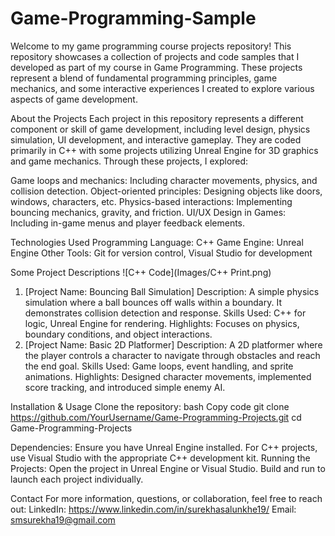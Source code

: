 # Game-Programming-Sample

Welcome to my game programming course projects repository! This repository showcases a collection of projects and code samples that I developed as part of my course in Game Programming. These projects represent a blend of fundamental programming principles, game mechanics, and some interactive experiences I created to explore various aspects of game development.

About the Projects
Each project in this repository represents a different component or skill of game development, including level design, physics simulation, UI development, and interactive gameplay. They are coded primarily in C++ with some projects utilizing Unreal Engine for 3D graphics and game mechanics. Through these projects, I explored:

Game loops and mechanics: Including character movements, physics, and collision detection.
Object-oriented principles: Designing objects like doors, windows, characters, etc.
Physics-based interactions: Implementing bouncing mechanics, gravity, and friction.
UI/UX Design in Games: Including in-game menus and player feedback elements.

Technologies Used
Programming Language: C++
Game Engine: Unreal Engine
Other Tools: Git for version control, Visual Studio for development

Some Project Descriptions
![C++ Code](Images/C++ Print.png)

1. [Project Name: Bouncing Ball Simulation]
Description: A simple physics simulation where a ball bounces off walls within a boundary. It demonstrates collision detection and response.
Skills Used: C++ for logic, Unreal Engine for rendering.
Highlights: Focuses on physics, boundary conditions, and object interactions.
2. [Project Name: Basic 2D Platformer]
Description: A 2D platformer where the player controls a character to navigate through obstacles and reach the end goal.
Skills Used: Game loops, event handling, and sprite animations.
Highlights: Designed character movements, implemented score tracking, and introduced simple enemy AI.

Installation & Usage
Clone the repository:
bash
Copy code
git clone https://github.com/YourUsername/Game-Programming-Projects.git
cd Game-Programming-Projects

Dependencies:
Ensure you have Unreal Engine installed.
For C++ projects, use Visual Studio with the appropriate C++ development kit.
Running the Projects:
Open the project in Unreal Engine or Visual Studio.
Build and run to launch each project individually.

Contact
For more information, questions, or collaboration, feel free to reach out:
LinkedIn: https://www.linkedin.com/in/surekhasalunkhe19/
Email: smsurekha19@gmail.com
